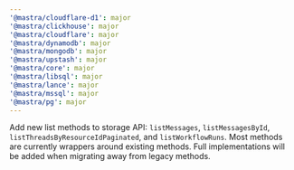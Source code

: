 ```yaml
---
'@mastra/cloudflare-d1': major
'@mastra/clickhouse': major
'@mastra/cloudflare': major
'@mastra/dynamodb': major
'@mastra/mongodb': major
'@mastra/upstash': major
'@mastra/core': major
'@mastra/libsql': major
'@mastra/lance': major
'@mastra/mssql': major
'@mastra/pg': major
---
```


Add new list methods to storage API: `listMessages`, `listMessagesById`, `listThreadsByResourceIdPaginated`, and `listWorkflowRuns`. Most methods are currently wrappers around existing methods. Full implementations will be added when migrating away from legacy methods.
